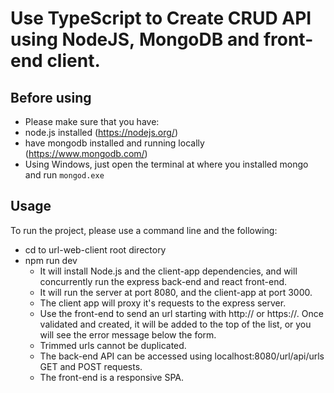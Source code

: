 # Use TypeScript to Create CRUD API using NodeJS, MongoDB and front-end client.

## Before using

 - Please make sure that you have:
 - node.js installed (https://nodejs.org/)
 - have mongodb installed and running locally (https://www.mongodb.com/)
 - Using Windows, just open the terminal at where you installed mongo and run `mongod.exe`

## Usage

To run the project, please use a command line and the following:
 - cd to url-web-client root directory
 - npm run dev
    - It will install Node.js and the client-app dependencies,
      and will concurrently run the express back-end and react front-end.
    - It will run the server at port 8080, and the client-app at port 3000.
    - The client app will proxy it's requests to the express server.
    - Use the front-end to send an url starting with http:// or https://. Once validated and created, 
      it will be added to the top of the list, or you will see the error message below the form.
    - Trimmed urls cannot be duplicated.
    - The back-end API can be accessed using localhost:8080/url/api/urls GET and POST requests. 
    - The front-end is a responsive SPA.


